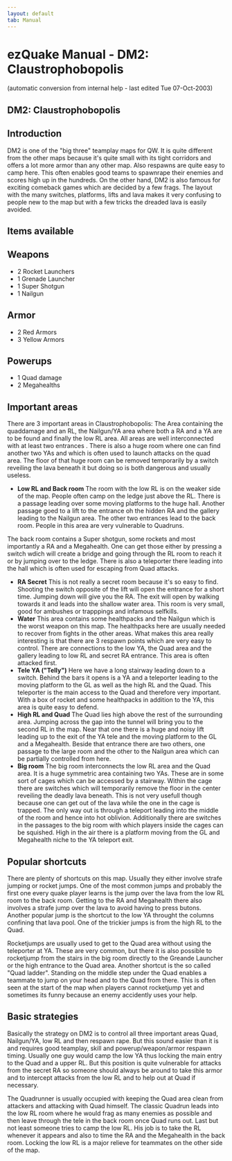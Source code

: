 ```yaml
---
layout: default
tab: Manual
---
```


# ezQuake Manual - DM2: Claustrophobopolis
(automatic conversion from internal help - last edited Tue 07-Oct-2003)

## DM2: Claustrophobopolis

## Introduction

DM2 is one of the "big three" teamplay maps for QW. It is quite different from the other maps because it's quite small with its tight corridors and offers a lot more armor than any other map. Also respawns are quite easy to camp here. This often enables good teams to spawnrape their enemies and scores high up in the hundreds. On the other hand, DM2 is also famous for exciting comeback games which are decided by a few frags. The layout with the many switches, platforms, lifts and lava makes it very confusing to people new to the map but with a few tricks the dreaded lava is easily avoided.

## Items available
## Weapons

- 2 Rocket Launchers
- 1 Grenade Launcher
- 1 Super Shotgun
- 1 Nailgun

## Armor

- 2 Red Armors
- 3 Yellow Armors

## Powerups

- 1 Quad damage
- 2 Megahealths


## Important areas

There are 3 important areas in Claustrophobopolis: The Area containing the quaddamage and an RL, the Nailgun/YA area where both a RA and a YA are to be found and finally the low RL area. All areas are well interconnected with at least two entrances . There is also a huge room where one can find another two YAs and which is often used to launch attacks on the quad area. The floor of that huge room can be removed temporarily by a switch reveiling the lava beneath it but doing so is both dangerous and usually useless.

- **Low RL and Back room** 
The room with the low RL is on the weaker side of the map. People often camp on the ledge just above the RL. There is a passage leading over some moving platforms to the huge hall. Another passage goed to a lift to the entrance oh the hidden RA and the gallery leading to the Nailgun area. The other two entrances lead to the back room. People in this area are very vulnerable to Quadruns.

The back room contains a Super shotgun, some rockets and most importantly a RA and a Megahealth. One can get those either by pressing a switch wdich will create a bridge and going through the RL room to reach it or by jumping over to the ledge. There is also a teleporter there leading into the hall which is often used for escaping from Quad attacks.

- **RA Secret** This is not really a secret room because it's so easy to find. Shooting the switch opposite of the lift will open the entrance for a short time. Jumping down will give you the RA. The exit will open by walking towards it and leads into the shallow water area. This room is very small, good for ambushes or trapppings and infamous selfkills.
- **Water** This area contains some healthpacks and the Nailgun which is the worst weapon on this map. The healthpacks here are usually needed to recover from fights in the other areas. What makes this area really interesting is that there are 3 respawn points which are very easy to control. There are connections to the low YA, the Quad area and the gallery leading to low RL and secret RA entrance. This area is often attacked first.
- **Tele YA ("Telly")** Here we have a long stairway leading down to a switch. Behind the bars it opens is a YA and a teleporter leading to the moving platform to the GL as well as the high RL and the Quad. This teleporter is the main access to the Quad and therefore very important. With a box of rocket and some healthpacks in addition to the YA, this area is quite easy to defend.
- **High RL and Quad** The Quad lies high above the rest of the surrounding area. Jumping across the gap into the tunnel will bring you to the second RL in the map. Near that one there is a huge and noisy lift leading up to the exit of the YA tele and the moving platform to the GL and a Megahealth. Beside that entrance there are two others, one passage to the large room and the other to the Nailgun area which can be partially controlled from here.
- **Big room** The big room interconnects the low RL area and the Quad area. It is a huge symmetric area containing two YAs. These are in some sort of cages which can be accessed by a stairway. Within the cage there are switches which will temporarily remove the floor in the center reveiling the deadly lava beneath. This is not very usefull though because one can get out of the lava while the one in the cage is trapped. The only way out is through a teleport leading into the middle of the room and hence into hot oblivion. Additionally there are switches in the passages to the big room with which players inside the cages can be squished. High in the air there is a platform moving from the GL and Megahealth niche to the YA teleport exit.

## Popular shortcuts

There are plenty of shortcuts on this map. Usually they either involve strafe jumping or rocket jumps. One of the most common jumps and probably the first one every quake player learns is the jump over the lava from the low RL room to the back room. Getting to the RA and Megahealth there also involves a strafe jump over the lava to avoid having to press butons. Another popular jump is the shortcut to the low YA throught the columns confining that lava pool. One of the trickier jumps is from the high RL to the Quad.

Rocketjumps are usually used to get to the Quad area without using the teleporter at YA. These are very common, but there it is also possible to rocketjump from the stairs in the big room directly to the Greande Launcher or the high entrance to the Quad area. Another shortcut is the so called "Quad ladder". Standing on the middle step under the Quad enables a teammate to jump on your head and to the Quad from there. This is often seen at the start of the map when players cannot rocketjump yet and sometimes its funny because an enemy accidently uses your help.
## Basic strategies

Basically the strategy on DM2 is to control all three important areas Quad, Nailgun/YA, low RL and then respawn rape. But this sound easier than it is and requires good teamplay, skill and powerup/weapon/armor respawn timing. Usually one guy would camp the low YA thus locking the main entry to the Quad and a upper RL. But this position is quite vulnerable for attacks from the secret RA so someone should always be around to take this armor and to intercept attacks from the low RL and to help out at Quad if necessary.

The Quadrunner is usually occupied with keeping the Quad area clean from attackers and attacking with Quad himself. The classic Quadrun leads into the low RL room where he would frag as many enemies as possible and then leave through the tele in the back room once Quad runs out. Last but not least someone tries to camp the low RL. His job is to take the RL whenever it appears and also to time the RA and the Megahealth in the back room. Locking the low RL is a major relieve for teammates on the other side of the map.
